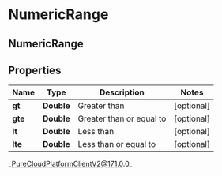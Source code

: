 # NumericRange

## NumericRange

## Properties

|Name | Type | Description | Notes|
|------------ | ------------- | ------------- | -------------|
| **gt** | **Double** | Greater than | [optional] |
| **gte** | **Double** | Greater than or equal to | [optional] |
| **lt** | **Double** | Less than | [optional] |
| **lte** | **Double** | Less than or equal to | [optional] |



_PureCloudPlatformClientV2@171.0.0_
